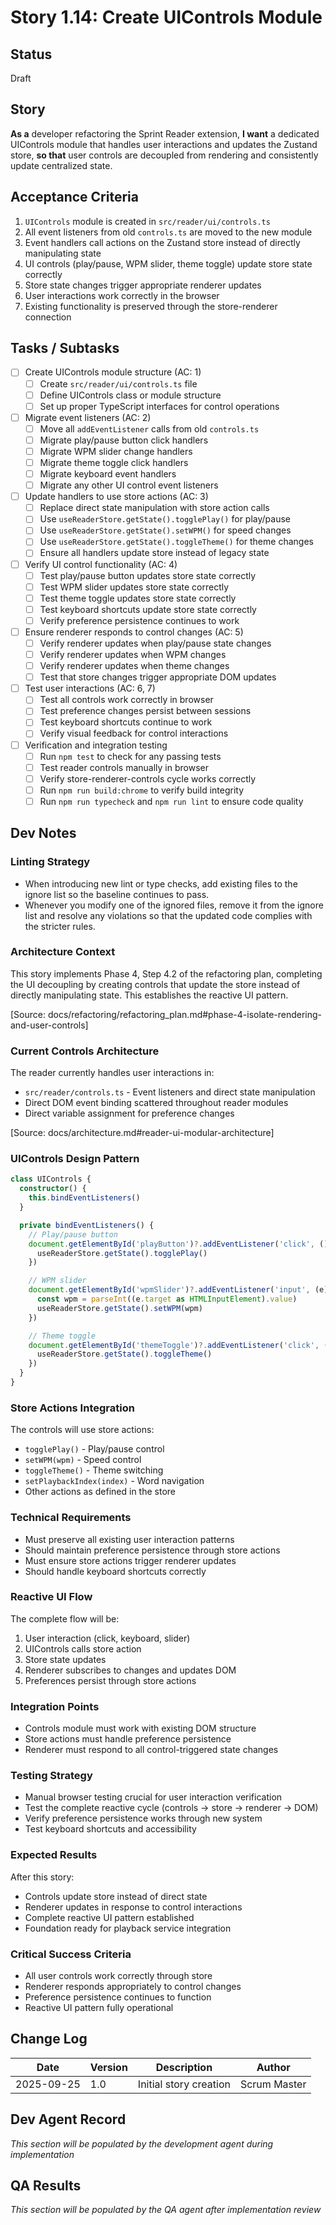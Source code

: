 # Story 1.14: Create UIControls Module

## Status
Draft

## Story
**As a** developer refactoring the Sprint Reader extension,
**I want** a dedicated UIControls module that handles user interactions and updates the Zustand store,
**so that** user controls are decoupled from rendering and consistently update centralized state.

## Acceptance Criteria
1. `UIControls` module is created in `src/reader/ui/controls.ts`
2. All event listeners from old `controls.ts` are moved to the new module
3. Event handlers call actions on the Zustand store instead of directly manipulating state
4. UI controls (play/pause, WPM slider, theme toggle) update store state correctly
5. Store state changes trigger appropriate renderer updates
6. User interactions work correctly in the browser
7. Existing functionality is preserved through the store-renderer connection

## Tasks / Subtasks
- [ ] Create UIControls module structure (AC: 1)
  - [ ] Create `src/reader/ui/controls.ts` file
  - [ ] Define UIControls class or module structure
  - [ ] Set up proper TypeScript interfaces for control operations
- [ ] Migrate event listeners (AC: 2)
  - [ ] Move all `addEventListener` calls from old `controls.ts`
  - [ ] Migrate play/pause button click handlers
  - [ ] Migrate WPM slider change handlers
  - [ ] Migrate theme toggle click handlers
  - [ ] Migrate keyboard event handlers
  - [ ] Migrate any other UI control event listeners
- [ ] Update handlers to use store actions (AC: 3)
  - [ ] Replace direct state manipulation with store action calls
  - [ ] Use `useReaderStore.getState().togglePlay()` for play/pause
  - [ ] Use `useReaderStore.getState().setWPM()` for speed changes
  - [ ] Use `useReaderStore.getState().toggleTheme()` for theme changes
  - [ ] Ensure all handlers update store instead of legacy state
- [ ] Verify UI control functionality (AC: 4)
  - [ ] Test play/pause button updates store state correctly
  - [ ] Test WPM slider updates store state correctly
  - [ ] Test theme toggle updates store state correctly
  - [ ] Test keyboard shortcuts update store state correctly
  - [ ] Verify preference persistence continues to work
- [ ] Ensure renderer responds to control changes (AC: 5)
  - [ ] Verify renderer updates when play/pause state changes
  - [ ] Verify renderer updates when WPM changes
  - [ ] Verify renderer updates when theme changes
  - [ ] Test that store changes trigger appropriate DOM updates
- [ ] Test user interactions (AC: 6, 7)
  - [ ] Test all controls work correctly in browser
  - [ ] Test preference changes persist between sessions
  - [ ] Test keyboard shortcuts continue to work
  - [ ] Verify visual feedback for control interactions
- [ ] Verification and integration testing
  - [ ] Run `npm test` to check for any passing tests
  - [ ] Test reader controls manually in browser
  - [ ] Verify store-renderer-controls cycle works correctly
  - [ ] Run `npm run build:chrome` to verify build integrity
  - [ ] Run `npm run typecheck` and `npm run lint` to ensure code quality

## Dev Notes
### Linting Strategy
- When introducing new lint or type checks, add existing files to the ignore list so the baseline continues to pass.
- Whenever you modify one of the ignored files, remove it from the ignore list and resolve any violations so that the updated code complies with the stricter rules.

### Architecture Context
This story implements Phase 4, Step 4.2 of the refactoring plan, completing the UI decoupling by creating controls that update the store instead of directly manipulating state. This establishes the reactive UI pattern.

[Source: docs/refactoring/refactoring_plan.md#phase-4-isolate-rendering-and-user-controls]

### Current Controls Architecture
The reader currently handles user interactions in:
- `src/reader/controls.ts` - Event listeners and direct state manipulation
- Direct DOM event binding scattered throughout reader modules
- Direct variable assignment for preference changes

[Source: docs/architecture.md#reader-ui-modular-architecture]

### UIControls Design Pattern
```typescript
class UIControls {
  constructor() {
    this.bindEventListeners()
  }

  private bindEventListeners() {
    // Play/pause button
    document.getElementById('playButton')?.addEventListener('click', () => {
      useReaderStore.getState().togglePlay()
    })

    // WPM slider
    document.getElementById('wpmSlider')?.addEventListener('input', (e) => {
      const wpm = parseInt((e.target as HTMLInputElement).value)
      useReaderStore.getState().setWPM(wpm)
    })

    // Theme toggle
    document.getElementById('themeToggle')?.addEventListener('click', () => {
      useReaderStore.getState().toggleTheme()
    })
  }
}
```

### Store Actions Integration
The controls will use store actions:
- `togglePlay()` - Play/pause control
- `setWPM(wpm)` - Speed control
- `toggleTheme()` - Theme switching
- `setPlaybackIndex(index)` - Word navigation
- Other actions as defined in the store

### Technical Requirements
- Must preserve all existing user interaction patterns
- Should maintain preference persistence through store actions
- Must ensure store actions trigger renderer updates
- Should handle keyboard shortcuts correctly

### Reactive UI Flow
The complete flow will be:
1. User interaction (click, keyboard, slider)
2. UIControls calls store action
3. Store state updates
4. Renderer subscribes to changes and updates DOM
5. Preferences persist through store actions

### Integration Points
- Controls module must work with existing DOM structure
- Store actions must handle preference persistence
- Renderer must respond to all control-triggered state changes

### Testing Strategy
- Manual browser testing crucial for user interaction verification
- Test the complete reactive cycle (controls → store → renderer → DOM)
- Verify preference persistence works through new system
- Test keyboard shortcuts and accessibility

### Expected Results
After this story:
- Controls update store instead of direct state
- Renderer updates in response to control interactions
- Complete reactive UI pattern established
- Foundation ready for playback service integration

### Critical Success Criteria
- All user controls work correctly through store
- Renderer responds appropriately to control changes
- Preference persistence continues to function
- Reactive UI pattern fully operational

## Change Log
| Date | Version | Description | Author |
|------|---------|-------------|--------|
| 2025-09-25 | 1.0 | Initial story creation | Scrum Master |

## Dev Agent Record
*This section will be populated by the development agent during implementation*

## QA Results
*This section will be populated by the QA agent after implementation review*